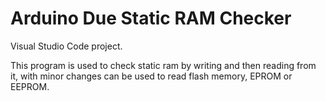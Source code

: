 # Arduino Due Static RAM Checker #

Visual Studio Code project.

This program is used to check static ram by writing and then reading from it, with minor changes can be used to read flash memory, EPROM or EEPROM.
